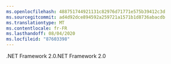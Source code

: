 ```yaml
---
ms.openlocfilehash: 488751744921131c82976d71771e575b39412c3d
ms.sourcegitcommit: ad4d92dce894592a259721a1571b1d8736abacdb
ms.translationtype: MT
ms.contentlocale: fr-FR
ms.lasthandoff: 08/04/2020
ms.locfileid: "87603398"
---
```

<span data-ttu-id="2dde9-101">.NET Framework 2.0</span><span class="sxs-lookup"><span data-stu-id="2dde9-101">.NET Framework 2.0</span></span>
